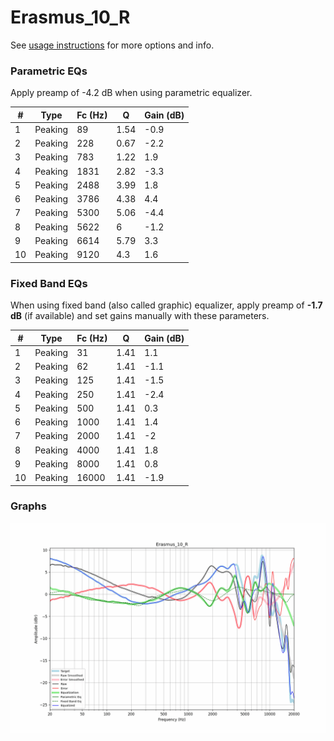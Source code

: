 # Erasmus_10_R
See [usage instructions](https://github.com/jaakkopasanen/AutoEq#usage) for more options and info.

### Parametric EQs
Apply preamp of -4.2 dB when using parametric equalizer.

|   # | Type    |   Fc (Hz) |    Q |   Gain (dB) |
|-----|---------|-----------|------|-------------|
|   1 | Peaking |        89 | 1.54 |        -0.9 |
|   2 | Peaking |       228 | 0.67 |        -2.2 |
|   3 | Peaking |       783 | 1.22 |         1.9 |
|   4 | Peaking |      1831 | 2.82 |        -3.3 |
|   5 | Peaking |      2488 | 3.99 |         1.8 |
|   6 | Peaking |      3786 | 4.38 |         4.4 |
|   7 | Peaking |      5300 | 5.06 |        -4.4 |
|   8 | Peaking |      5622 | 6    |        -1.2 |
|   9 | Peaking |      6614 | 5.79 |         3.3 |
|  10 | Peaking |      9120 | 4.3  |         1.6 |

### Fixed Band EQs
When using fixed band (also called graphic) equalizer, apply preamp of **-1.7 dB** (if available) and set gains manually with these parameters.

|   # | Type    |   Fc (Hz) |    Q |   Gain (dB) |
|-----|---------|-----------|------|-------------|
|   1 | Peaking |        31 | 1.41 |         1.1 |
|   2 | Peaking |        62 | 1.41 |        -1.1 |
|   3 | Peaking |       125 | 1.41 |        -1.5 |
|   4 | Peaking |       250 | 1.41 |        -2.4 |
|   5 | Peaking |       500 | 1.41 |         0.3 |
|   6 | Peaking |      1000 | 1.41 |         1.4 |
|   7 | Peaking |      2000 | 1.41 |        -2   |
|   8 | Peaking |      4000 | 1.41 |         1.8 |
|   9 | Peaking |      8000 | 1.41 |         0.8 |
|  10 | Peaking |     16000 | 1.41 |        -1.9 |

### Graphs
![](./Erasmus_10_R.png)
